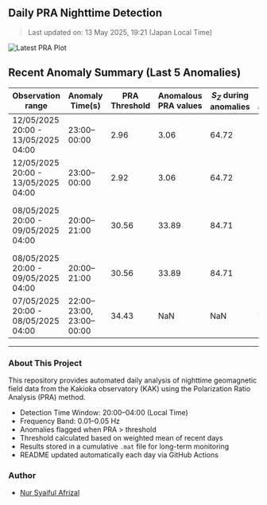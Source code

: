 ## Daily PRA Nighttime Detection

> Last updated on: 13 May 2025, 19:21 (Japan Local Time)

![Latest PRA Plot](INTERMAGNET_DOWNLOADS/figures/PRA_20250513.png)

## Recent Anomaly Summary (Last 5 Anomalies)

| Observation range | Anomaly Time(s) | PRA Threshold | Anomalous PRA values | $S_Z$ during anomalies | $S_G$ during anomalies | Remarks | Plot |
|-------------------|------------------|----------------|------------------------|------------------------|------------------------|---------|------|
| 12/05/2025 20:00 - 13/05/2025 04:00 | 23:00–00:00 | 2.96 | 3.06 | 64.72 | 21.13 | Anomaly due to drop in S_G | ![📈](INTERMAGNET_DOWNLOADS/figures/PRA_20250513.png) |
| 12/05/2025 20:00 - 13/05/2025 04:00 | 23:00–00:00 | 2.92 | 3.06 | 64.72 | 21.13 | Anomaly due to drop in S_G | ![📈](INTERMAGNET_DOWNLOADS/figures/PRA_20250513.png) |
| 08/05/2025 20:00 - 09/05/2025 04:00 | 20:00–21:00 | 30.56 | 33.89 | 84.71 | 2.50 | Unable to determine cause (no prior sample) | ![📈](INTERMAGNET_DOWNLOADS/figures/PRA_20250509.png) |
| 08/05/2025 20:00 - 09/05/2025 04:00 | 20:00–21:00 | 30.56 | 33.89 | 84.71 | 2.50 | No prior data | ![📈](INTERMAGNET_DOWNLOADS/figures/PRA_20250509.png) |
| 07/05/2025 20:00 - 08/05/2025 04:00 | 22:00–23:00, 23:00–00:00 | 34.43 | NaN | NaN | NaN | Anomalies mixed S_G/S_Z changes | ![📈](INTERMAGNET_DOWNLOADS/figures/PRA_20250508.png) |

---
### About This Project
This repository provides automated daily analysis of nighttime geomagnetic field data
from the Kakioka observatory (KAK) using the Polarization Ratio Analysis (PRA) method.

- Detection Time Window: 20:00–04:00 (Local Time)
- Frequency Band: 0.01–0.05 Hz
- Anomalies flagged when PRA > threshold
- Threshold calculated based on weighted mean of recent days
- Results stored in a cumulative `.mat` file for long-term monitoring
- README updated automatically each day via GitHub Actions

### Author
- [Nur Syaiful Afrizal](https://github.com/syaifulafrizal)
